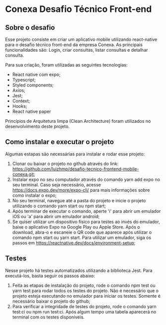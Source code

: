 # Conexa Desafio Técnico Front-end

## Sobre o desafio

Esse projeto consiste em criar um aplicativo mobile utilizando react-native para o desafio técnico front-end da empresa Conexa. As principais funcionalidades são: Login, criar consultas, listar consultas e detalhar consulta.

Para sua criação, foram utilizadas as seguintes tecnologias:

- React native com expo;
- Typescript;
- Styled components;
- Axios;
- Jest;
- Context;
- Hooks;
- React native paper

Princípios de Arquitetura limpa (Clean Architecture) foram utilizados no desenvolvimento deste projeto.

## Como instalar e executar o projeto

Algumas estapas são necessárias para instalar e rodar esse projeto:

1. Clonar ou baixar o projeto no github através do link: https://github.com/luizhmp/desafio-tecnico-frontend-mobile-conexa.git;
2. Instalar expo no seu computador através do comando yarn add expo no seu terminal. Caso seja necessário, acesse https://docs.expo.dev/more/expo-cli/ para mais informações sobre como instalar o expo;
3. No seu terminal, navegue até a pasta do projeto e inicie o projeto utilizando o comando yarn start ou npm start;
4. Após terminar de executar o comando, aperte 'i' para abrir um emulador iOS ou 'a' para abrir um emulador android;
5. Se quiser utilizar um dispositivo físico para testes ao invés do emulador, baixe o aplicativo Expo na Google Play ou Apple Store. Após o download, abra-o e escaneie o QR code que aparece após utilizar o comando npm start ou yarn start. Para utilizar um emulador, siga os passos em https://reactnative.dev/docs/environment-setup;

## Testes

Nesse projeto há testes automatizados utilizando a biblioteca Jest. Para executá-los, basta seguir os passos abaixo:

1. Feita as etapas de instalação do projeto, rode o comando npm test ou yarn test para rodar todos os testes do projeto. Não é necessário que o projeto esteja executando no emulador para iniciar os testes. Somente é necessário baixar o projeto do github;
2. Para verificar a integridade de testes do projeto, rode o comando yarn test:ci ou npm run test:ci. Após algum tempo uma tabela aparecerá no terminal com os testes disponíveis.
